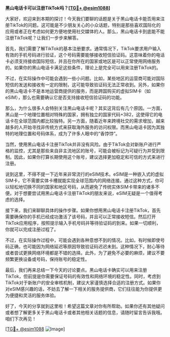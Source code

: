 **黑山电话卡可以注册TikTok吗？[[TG💪+ @esim1088](https://t.me/s/esim1088)]**

大家好，欢迎来到本期的探讨！今天我们要聊的话题是关于黑山电话卡能否用来注册TikTok的问题。这可能是不少朋友关心的小众话题，特别是那些喜欢国际化的应用或者正在考虑如何更方便地使用社交媒体的人。那么，黑山电话卡到底能不能注册TikTok呢？让我们一步步来解答。

首先，我们需要了解TikTok的基本注册要求。通常情况下，TikTok要求用户输入有效的手机号码进行验证，这个号码需要能够接收短信验证码。这意味着你的电话卡必须支持接收国际短信，并且在你所在的国家或地区是可以正常使用网络服务的。如果你的黑山电话卡满足这些条件，理论上是完全可以用来注册TikTok的。

不过，在实际操作中可能会遇到一些小问题。比如，某些地区的运营商可能对国际短信的发送和接收有一定的限制，这可能导致验证码无法正常收到。另外，如果你的黑山电话卡不是本地运营商提供的服务，而是跨国购买的虚拟SIM卡（如eSIM），那么也需要确认它是否支持接收短信验证码的功能。

那么，为什么很多人会特别关注黑山电话卡呢？其实这背后有几个原因。一方面，黑山是一个地理位置相对特殊的国家，拥有独立的国家代码+382，这使得它的电话卡在全球范围内都比较独特。另一方面，随着近年来跨境社交的需求增加，越来越多的人开始寻找非传统方式来获取海外服务的访问权限。而黑山电话卡因为其独特的地理位置和号码体系，成为了许多人眼中的“香饽饽”。

当然，使用黑山电话卡注册TikTok并非没有风险。由于TikTok会对新账户进行严格的监控，尤其是那些来自非主流地区的账号，可能会被标记为可疑行为并受到限制。因此，如果你打算长期使用这个账号，建议选择更加稳定和可信的方式来进行注册。

说到这里，不得不提一下近年来非常流行的eSIM技术。eSIM是一种嵌入式的虚拟SIM卡，它不需要实体卡槽就能实现全球范围内的网络连接。通过这种方式，你可以轻松地切换不同的国家和地区号码，从而避免了传统实体SIM卡带来的诸多不便。对于想要尝试用黑山电话卡注册TikTok的朋友来说，eSIM无疑是一个值得考虑的选择。

接下来，我们来聊聊具体的操作步骤。如果你想用黑山电话卡注册TikTok，首先需要确保你的手机已经成功激活了该号码，并且可以正常接收短信。然后打开TikTok应用程序，按照提示输入手机号码并等待验证码的到来。如果一切顺利，你就可以完成注册过程了。

不过，在实际操作过程中，可能会遇到各种意想不到的情况。比如，有时候即使号码正确，也可能因为网络延迟等原因导致验证码迟迟未到。这种情况下，耐心等待或者尝试更换网络环境都是不错的选择。此外，为了避免不必要的麻烦，建议不要频繁更换设备或号码，保持账号的稳定性。

最后，我们再来总结一下今天的讨论要点。黑山电话卡确实可以用来注册TikTok，但前提是你需要保证号码的有效性和网络环境的稳定性。同时，考虑到TikTok对于新账户的安全审核机制，建议大家谨慎选择合适的注册方式。如果你对eSIM感兴趣的话，不妨去了解一下相关的服务提供商，它们往往能为你提供更为便捷和灵活的服务体验。

好了，今天的分享就到这里啦！希望这篇文章对你有所帮助。如果你还有其他疑问或者想了解更多关于黑山电话卡或者其他相关话题的信息，请随时留言告诉我哦。咱们下次再见！

[[TG💪+ @esim1088](https://t.me/s/esim1088) ![Image](https://i.postimg.cc/4NQfJmqS/Snipaste-2025-05-13-00-14-12.png)]